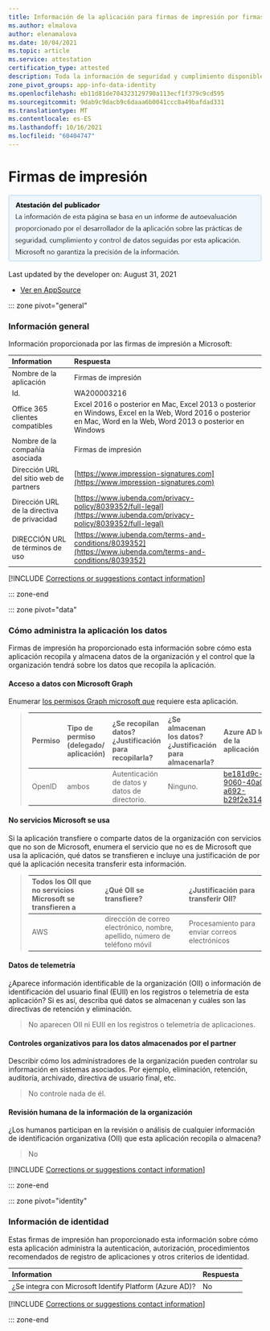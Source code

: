 ```yaml
---
title: Información de la aplicación para firmas de impresión por firmas de impresión
ms.author: elmalova
author: elenamalova
ms.date: 10/04/2021
ms.topic: article
ms.service: attestation
certification_type: attested
description: Toda la información de seguridad y cumplimiento disponible para firmas de impresión, sus directivas de tratamiento de datos, su información de catálogo de aplicaciones de Microsoft Cloud App Security e información de seguridad y cumplimiento en el Registro CSA STAR.
zone_pivot_groups: app-info-data-identity
ms.openlocfilehash: eb11d81de704323129790a113ecf1f379c9cd595
ms.sourcegitcommit: 9dab9c9dacb9c6daaa6b0041ccc8a49bafdad331
ms.translationtype: MT
ms.contentlocale: es-ES
ms.lasthandoff: 10/16/2021
ms.locfileid: "60404747"
---
```

# <a name="impression-signatures"></a>Firmas de impresión

<p></p>
<img alt="Publisher Attestation: The information on this page is based on a self-assessment report provided by the app developer on the security, compliance, and data handling practices followed by this app. Microsoft makes no guarantees regarding the accuracy of the information." src="../media/attested.png" width="650" />
<p>Last updated by the developer on: August 31, 2021</p>

* <a href="https://appsource.microsoft.com/product/office/WA200003216" target="_blank">Ver en AppSource</a>

::: zone pivot="general"

### <a name="general-information"></a>Información general

Información proporcionada por las firmas de impresión a Microsoft:

| **Information** | **Respuesta** |
|:----------------|:-------------|
| Nombre de la aplicación | Firmas de impresión |
| Id. | WA200003216 |
| Office 365 clientes compatibles | Excel 2016 o posterior en Mac, Excel 2013 o posterior en Windows, Excel en la Web, Word 2016 o posterior en Mac, Word en la Web, Word 2013 o posterior en Windows |
| Nombre de la compañía asociada | Firmas de impresión |
| Dirección URL del sitio web de partners | [https://www.impression-signatures.com](https://www.impression-signatures.com) |
| Dirección URL de la directiva de privacidad | [https://www.iubenda.com/privacy-policy/8039352/full-legal](https://www.iubenda.com/privacy-policy/8039352/full-legal) |
| DIRECCIÓN URL de términos de uso | [https://www.iubenda.com/terms-and-conditions/8039352](https://www.iubenda.com/terms-and-conditions/8039352) |

 [!INCLUDE [Corrections or suggestions contact information](../includes/corrections-or-suggestions.md)]

::: zone-end

::: zone pivot="data"

### <a name="how-the-app-handles-data"></a>Cómo administra la aplicación los datos

Firmas de impresión ha proporcionado esta información sobre cómo esta aplicación recopila y almacena datos de la organización y el control que la organización tendrá sobre los datos que recopila la aplicación.

#### <a name="data-access-using-microsoft-graph"></a>Acceso a datos con Microsoft Graph

Enumerar [los permisos Graph microsoft que](https://docs.microsoft.com/graph/permissions-reference) requiere esta aplicación.

>| **Permiso**  | **Tipo de permiso (delegado/ aplicación)** | **¿Se recopilan datos? ¿Justificación para recopilarla?** | **¿Se almacenan los datos? ¿Justificación para almacenarla?** | **Azure AD Id. de la aplicación** |
>|:----------------|:------------------------------------------------|:--------------------------------------------------------|:--------------------------------------------------|:--------------------|
>| OpenID | ambos | Autenticación de datos y datos de directorio. | Ninguno. | [be181d9c-9060-40a0-a692-b29f2e314d16](https://docs.microsoft.com/microsoft-365-app-certification/azure/be181d9c-9060-40a0-a692-b29f2e314d16) |


#### <a name="non-microsoft-services-used"></a>No servicios Microsoft se usa

Si la aplicación transfiere o comparte datos de la organización con servicios que no son de Microsoft, enumera el servicio que no es de Microsoft que usa la aplicación, qué datos se transfieren e incluye una justificación de por qué la aplicación necesita transferir esta información.

>| **Todos los OII que no servicios Microsoft se transfieren a** |  **¿Qué OII se transfiere?** | **¿Justificación para transferir OII?** |
>|:-----------------------------------------------------|:------------------------------|:----------------------------------------|
>| AWS | dirección de correo electrónico, nombre, apellido, número de teléfono móvil | Procesamiento para enviar correos electrónicos |



#### <a name="telemetry-data"></a>Datos de telemetría

¿Aparece información identificable de la organización (OII) o información de identificación del usuario final (EUII) en los registros o telemetría de esta aplicación? Si es así, describa qué datos se almacenan y cuáles son las directivas de retención y eliminación.

>No aparecen OII ni EUII en los registros o telemetría de aplicaciones.

#### <a name="organizational-controls-for-data-stored-by-partner"></a>Controles organizativos para los datos almacenados por el partner

Describir cómo los administradores de la organización pueden controlar su información en sistemas asociados. Por ejemplo, eliminación, retención, auditoría, archivado, directiva de usuario final, etc.

>No controle nada de él.

#### <a name="human-review-of-organizational-information"></a>Revisión humana de la información de la organización

¿Los humanos participan en la revisión o análisis de cualquier información de identificación organizativa (OII) que esta aplicación recopila o almacena?

>No

[!INCLUDE [Corrections or suggestions contact information](../includes/corrections-or-suggestions.md)]

::: zone-end


::: zone pivot="identity"

### <a name="identity-information"></a>Información de identidad

Estas firmas de impresión han proporcionado esta información sobre cómo esta aplicación administra la autenticación, autorización, procedimientos recomendados de registro de aplicaciones y otros criterios de identidad.

| **Information** | **Respuesta** |
|:----------------|:-------------|
| ¿Se integra con Microsoft Identify Platform (Azure AD)?  | No |

[!INCLUDE [Corrections or suggestions contact information](../includes/corrections-or-suggestions.md)]

::: zone-end

